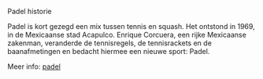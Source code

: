 Padel historie

Padel is kort gezegd een mix tussen tennis en squash. Het ontstond in 1969, in de Mexicaanse stad Acapulco. Enrique Corcuera, een rijke Mexicaanse zakenman, veranderde de tennisregels, de tennisrackets en de baanafmetingen en bedacht hiermee een nieuwe sport: Padel.

Meer info: [padel](http://www.tpcmaaspoort.nl/padel/padel-algemeen/padel-historie/)